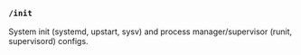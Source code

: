 ### `/init`

System init (systemd, upstart, sysv) and process manager/supervisor (runit, supervisord) configs.   